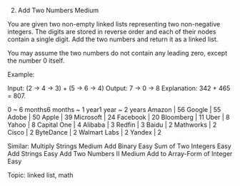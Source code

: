 2. Add Two Numbers
Medium

You are given two non-empty linked lists representing two non-negative integers. The digits are stored in reverse order and each of their nodes contain a single digit. Add the two numbers and return it as a linked list.

You may assume the two numbers do not contain any leading zero, except the number 0 itself.

Example:

Input: (2 -> 4 -> 3) + (5 -> 6 -> 4)
Output: 7 -> 0 -> 8
Explanation: 342 + 465 = 807.

0 ~ 6 months6 months ~ 1 year1 year ~ 2 years
Amazon | 56 Google | 55 Adobe | 50 Apple | 39 Microsoft | 24 Facebook | 20 Bloomberg | 11 Uber | 8 Yahoo | 8 Capital One | 4 Alibaba | 3 Redfin | 3 Baidu | 2 Mathworks | 2 Cisco | 2 ByteDance | 2 Walmart Labs | 2 Yandex | 2

Similar:
Multiply Strings Medium
Add Binary Easy
Sum of Two Integers Easy
Add Strings Easy
Add Two Numbers II Medium
Add to Array-Form of Integer Easy


Topic: linked list, math
